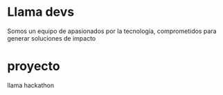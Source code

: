 
# Llama devs
Somos un equipo de apasionados por la tecnología, 
comprometidos para generar soluciones de impacto

# proyecto
llama hackathon
